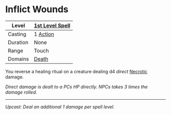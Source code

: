 # Inflict Wounds

| Level    | [1st Level Spell](1st%20Level%20Spells.md)          |
| -------- | --------------------------------------------------- |
| Casting  | 1 [Action](../../../../Game%20Procedures/Core%20Procedures/Action.md) |
| Duration | None                                                |
| Range    | Touch                                               |
| Domains  | [Death](../../Spell%20Domains/Death.md)          |

You reverse a healing ritual on a creature dealing d4 *direct* [Necrotic](../../../../Game%20Procedures/Combat/Damage%20Types/Necrotic.md) damage.

*Direct damage is dealt to a PCs HP directly. NPCs takes 3 times the damage rolled.*

---
*Upcast: Deal an additional 1 damage per spell level.*
